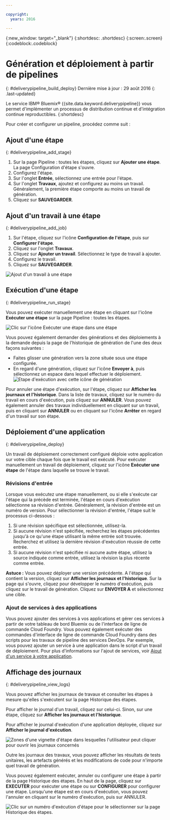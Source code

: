 ```yaml
---

copyright:
  years: 2016

---
```

<!-- Copyright info at top of file: REQUIRED
    The copyright info is YAML content that must occur at the top of the MD file, before attributes are listed.
    It must be surrounded by 3 dashes.
    The value "years" can contain just one year or a two years separated by a comma. (years: 2014, 2016)
    Indentation as per the previous template must be preserved.
-->

{:new_window: target="_blank"}
{:shortdesc: .shortdesc}
{:screen:.screen}
{:codeblock:.codeblock}

# Génération et déploiement à partir de pipelines
{: #deliverypipeline_build_deploy}
Dernière mise à jour : 29 août 2016
{: .last-updated}

Le service IBM&reg; Bluemix&reg; {{site.data.keyword.deliverypipeline}} vous permet d'implémenter un processus de distribution continue et d'intégration continue reproductibles.
{:shortdesc}

Pour créer et configurer un pipeline, procédez comme suit :

## Ajout d'une étape
{: #deliverypipeline_add_stage}

1. Sur la page Pipeline : toutes les étapes, cliquez sur **Ajouter une étape**. La page Configuration d'étape s'ouvre.
2. Configurez l'étape.
  1. Sur l'onglet **Entrée**, sélectionnez une entrée pour l'étape.
  2. Sur l'onglet **Travaux**, ajoutez et configurez au moins un travail. Généralement, la première étape comporte au moins un travail de génération.
3. Cliquez sur **SAUVEGARDER**.

## Ajout d'un travail à une étape
{: #deliverypipeline_add_job}

1. Sur l'étape, cliquez sur l'icône **Configuration de l'étape**, puis sur **Configurer l'étape**.
2. Cliquez sur l'onglet **Travaux**.
3. Cliquez sur **Ajouter un travail**. Sélectionnez le type de travail à ajouter.
4. Configurez le travail.
5. Cliquez sur **SAUVEGARDER**.

![Ajout d'un travail à une étape](./images/AddJob.png)

## Exécution d'une étape
{: #deliverypipeline_run_stage}

Vous pouvez exécuter manuellement une étape en cliquant sur l'icône **Exécuter une étape** sur la page Pipeline : toutes les étapes.

![Clic sur l'icône Exécuter une étape dans une étape](./images/RunStage.png)

Vous pouvez également demander des générations et des déploiements à la demande depuis la page de l'historique de génération de l'une des deux façons suivantes :
* Faites glisser une génération vers la zone située sous une étape configurée.
* En regard d'une génération, cliquez sur l'icône **Envoyer à**, puis sélectionnez un espace dans lequel effectuer le déploiement.
  ![Etape d'exécution avec cette icône de génération](./images/deploy_to.png)

Pour annuler une étape d'exécution, sur l'étape, cliquez sur **Afficher les journaux et l'historique**. Dans la liste de travaux, cliquez sur le numéro du travail en cours d'exécution, puis cliquez sur **ANNULER**. Vous pouvez également annuler des travaux individuellement en cliquant sur un travail, puis en cliquant sur **ANNULER** ou en cliquant sur l'icône **Arrêter** en regard d'un travail sur son étape.

## Déploiement d'une application
{: #deliverypipeline_deploy}

Un travail de déploiement correctement configuré déploie votre application sur votre cible chaque fois que le travail est exécuté. Pour exécuter manuellement un travail de déploiement, cliquez sur l'icône **Exécuter une étape** de l'étape dans laquelle se trouve le travail.

### Révisions d'entrée
Lorsque vous exécutez une étape manuellement, ou si elle s'exécute car l'étape qui la précède est terminée, l'étape en cours d'exécution sélectionne sa révision d'entrée. Généralement, la révision d'entrée est un numéro de version. Pour sélectionner la révision d'entrée, l'étape suit le processus ci-dessous :

1. Si une révision spécifique est sélectionnée, utilisez-la.
2. Si aucune révision n'est spécifiée, recherchez les étapes précédentes jusqu'à ce qu'une étape utilisant la même entrée soit trouvée. Recherchez et utilisez la dernière révision d'exécution réussie de cette entrée.
3. Si aucune révision n'est spécifiée ni aucune autre étape, utilisez la source indiquée comme entrée, utilisez la révision la plus récente comme entrée.

**Astuce :** Vous pouvez déployer une version précédente. A l'étape qui contient la version, cliquez sur **Afficher les journaux et l'historique**. Sur la page qui s'ouvre, cliquez pour développer le numéro d'exécution, puis cliquez sur le travail de génération. Cliquez sur **ENVOYER A** et sélectionnez une cible.

### Ajout de services à des applications
Vous pouvez ajouter des services à vos applications et gérer ces services à partir de votre tableau de bord Bluemix ou de l'interface de ligne de commande Cloud Foundry. Vous pouvez également exécuter des commandes d'interface de ligne de commande Cloud Foundry dans des scripts pour les travaux de pipeline des services DevOps. Par exemple, vous pouvez ajouter un service à une application dans le script d'un travail de déploiement. Pour plus d'informations sur l'ajout de services, voir [Ajout d'un service à votre application](https://www.ng.bluemix.net/docs/services/reqnsi.html#add_service).

## Affichage des journaux
{: #deliverypipeline_view_logs}

Vous pouvez afficher les journaux de travaux et consulter les étapes à mesure qu'elles s'exécutent sur la page Historique des étapes.

Pour afficher le journal d'un travail, cliquez sur celui-ci. Sinon, sur une étape, cliquez sur **Afficher les journaux et l'historique**.

Pour afficher le journal d'exécution d'une application déployée, cliquez sur **Afficher le journal d'exécution**.

![Zones d'une vignette d'étape dans lesquelles l'utilisateur peut cliquer pour ouvrir les journaux concernés](./images/view_logs_and_history.png)

Outre les journaux des travaux, vous pouvez afficher les résultats de tests unitaires, les artefacts générés et les modifications de code pour n'importe quel travail de génération.

Vous pouvez également exécuter, annuler ou configurer une étape à partir de la page Historique des étapes. En haut de la page, cliquez sur **EXECUTER** pour exécuter une étape ou sur **CONFIGURER** pour configurer une étape. Lorsqu'une étape est en cours d'exécution, vous pouvez l'annuler en cliquant sur le numéro d'exécution, puis sur ANNULER.

![Clic sur un numéro d'exécution d'étape pour le sélectionner sur la page Historique des étapes.](./images/click_stage_run_number.png)

<!--
[1]: https://www.ng.bluemix.net/docs/manageapps/deployingapps.html#appmanifest
[2]: https://www.ng.bluemix.net/docs/#services/DeliveryPipeline/index.html#getstartwithCD
[3]: http://docs.cloudfoundry.org/devguide/installcf/whats-new-v6.html#push
[4]: https://console.ng.bluemix.net/?ace_base=true/#/pricing/cloudOEPaneId=pricing
[5]: ./images/open_logs.png
[6]: #manifests
[7]: ./images/runbar-annotated-dark.png
[8]: ./images/input_tab_only_execute.png
[9]: ./images/deploy_to.png
[10]: ./images/view_logs_and_history.png
[11]: ./images/play_button.png
[12]: ./images/basicAnimate.gif
[13]: ./images/AddStage.png
[14]: ./images/AddJob.png
[15]: ./images/jobs.png
[16]: ./images/RunStage.png
[17]: https://www.ng.bluemix.net/docs/starters/container_pipeline.html#container_pipeline
[18]: ../../../tutorials/basicbuild
[19]: #add_stage
[20]: #add_job
[21]: ../deploy_ext
[22]: ./images/pipeline_settings_icon.png
[23]: https://www.ng.bluemix.net/docs/services/reqnsi.html#add_service
[24]: ../deploy_var
[25]: ./images/click_stage_run_number.png
[26]: ./images/diagram.jpg

-->
